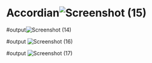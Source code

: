 # Accordian![Screenshot (15)](https://github.com/Ktewari65/Accordian/assets/115218006/83cdfa7a-5e9c-4484-9640-5cd0fc4ebbac)

#output![Screenshot (14)](https://github.com/Ktewari65/Accordian/assets/115218006/2ea80d24-a408-4fef-a742-a2f9e7c435d0)


#output ![Screenshot (16)](https://github.com/Ktewari65/Accordian/assets/115218006/4624f175-1e9b-48aa-a1c8-efcd9d54f23c)

#output ![Screenshot (17)](https://github.com/Ktewari65/Accordian/assets/115218006/2c8eb746-7624-4b48-b3c5-00aa592f7918)
